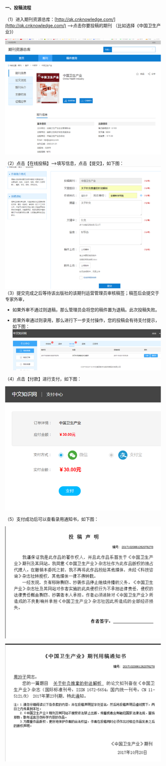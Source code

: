 #### 一、投稿流程

（1）进入期刊资源总库：[http://qk.cnknowledge.com/](http://qk.cnknowledge.com/)  ——&gt;点击你要投稿的期刊 （比如选择《中国卫生产业》）

![](/assets/投稿选择期刊.png)

（2）点击【在线投稿】——&gt;填写信息，点击【提交】，如下图：![](/assets/投稿信息填写.png)（3）提交完成之后等待该出版社的该期刊运营管理员审核稿签；稿签后会提交于专家外审，

* 如果外审不通过则退稿，那么管理员会将您的稿件置为退稿。此次投稿失败。

* 若果外审通过则录用，那么进行下一步支付操作，您的投稿会有待支付提示，如下图：![](/assets/待支付稿件.png)

（4）点击【付款】进行支付，如下图：

![](/assets/支付.png)

（5）支付成功后可以查看录用通知书，如下图：

![](/assets/录用通知书1.png)

![](/assets/录用通知书2.png)

